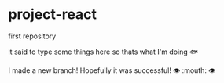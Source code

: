 # project-react
first repository

it said to type some things here so thats what I'm doing :fish:

I made a new branch! Hopefully it was successful! :eye: :mouth: :eye:
